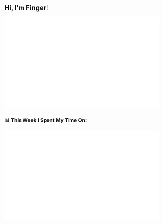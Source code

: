 <h2> Hi, I'm Finger!</h2>

<img align="right" src="https://raw.githubusercontent.com/spianmo/github-stats/master/generated/overview.svg#gh-light-mode-only">

<!-- <img align="right" height="160em" src="https://github-readme-stats-eight-theta.vercel.app/api/top-langs/?username=spianmo&layout=compact&langs_count=8&theme=algolia"/>	 -->
	
```go
package main

type Me struct {
	Name   string
	Job    string
	Code   string
	Skills string
}

func main() {
	me := &Me{
		Name:   "Finger",
		Job:    "Client-side Engineer",
		Code:   "Java, Kotlin, C#, Rust and C++ and Others",
		Skills: "Android, Security, Cross-platform client, NLP, CV, ASR ^o^",
	}
	_ = me
}
```


<h3>📊 This Week I Spent My Time On:</h3>
<img align='right' src="https://raw.githubusercontent.com/spianmo/github-stats/master/generated/languages.svg#gh-light-mode-only">

<!--START_SECTION:waka-->

```txt
Kotlin                 13 hrs 55 mins  █████████████▒░░░░░░░░░░░   53.50 %
Java                   6 hrs 3 mins    █████▓░░░░░░░░░░░░░░░░░░░   23.27 %
Properties             1 hr            █░░░░░░░░░░░░░░░░░░░░░░░░   03.86 %
Gradle                 55 mins         █░░░░░░░░░░░░░░░░░░░░░░░░   03.53 %
textmate               49 mins         ▓░░░░░░░░░░░░░░░░░░░░░░░░   03.19 %
```

<!--END_SECTION:waka-->
